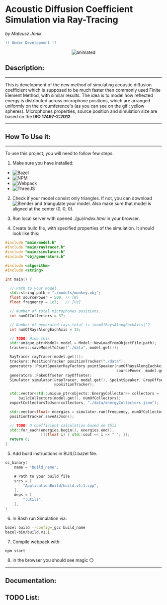 # **Acoustic Diffusion Coefficient Simulation via Ray-Tracing**
*by Mateusz Janik*


```diff
!! Under Development !!
```

<p align="center">
<img src="githubContent/demo.gif" alt="animated" />
</p>


## Description:
---

This is development of the new method of simulating acoustic diffusion coefficient which
is supposed to be much faster then commonly used Finite Element Method, with similar
results. The idea is to model how reflected energy is distributed across microphone
positions, which are arranged uniformly on the circumference's (as you can see on the gif
: yellow spheres). Microphones properties, source position and simulation size are based on the **ISO 17497-2:2012**.

---

## How To Use it:

---

To use this project, you will need to follow few steps.

1. Make sure you have installed:
- ![Bazel](https://bazel.build/)
- ![NPM](https://www.npmjs.com/)
- ![Webpack](https://webpack.js.org/)
- ![ThreeJS](https://threejs.org/)

2. Check if your model consist only triangles. If not, you can download
![Blender](https://www.blender.org/) and triangulate your model. Also make sure that model
is aligned at the center (0, 0, 0).

3. Run local server with opened *./gui/index.html* in your browser.

4. Create build file, with specified properties of the simulation. It should look like this:

```C++
#include "main/model.h"
#include "main/rayTracer.h"
#include "main/simulator.h"
#include "obj/generators.h"

#include <algorithm>
#include <string>

int main() {

  // Path to your model
  std::string path = "./models/monkey.obj";
  float sourcePower = 500; // [W]
  float frequency = 1e3;   // [Hz]

  // Number of total microphones positions.
  int numOfCollectors = 37;

  // Number of generated rays total is |numOfRaysAlongEachAxis|^2
  int numOfRaysAlongEachAxis = 15;

  // TODO: Hide this
  std::unique_ptr<Model> model = Model::NewLoadFromObjectFile(path);
  trackers::saveModelToJson("./data", model.get());

  RayTracer rayTracer(model.get());
  trackers::PositionTracker positionTracker("./data");
  generators::PointSpeakerRayFactory pointSpeaker(numOfRaysAlongEachAxis,
                                                  sourcePower, model.get());
  generators::FakeOffseter rayOffseter;
  Simulator simulator(&rayTracer, model.get(), &pointSpeaker, &rayOffseter,
                      &positionTracker);

  std::vector<std::unique_ptr<objects::EnergyCollector>> collectors =
      buildCollectors(model.get(), numOfCollectors);
  exportCollectorsToJson(collectors, "./data/energyCollectors.json");

  std::vector<float> energies = simulator.run(frequency, numOfCollectors);
  positionTracker.saveAsJson();

  // TODO: D coefficient calculation based on this
  std::for_each(energies.begin(), energies.end(),
                [](float i) { std::cout << i << " "; });
  return 0;
}
```

5. Add build instructions in BUILD.bazel file.
```Go
cc_binary(
    name = "build_name",

    # Path to your build file
    srcs = [
        "ApplicationBuild/build.v1.1.cpp",
    ],
    deps = [
        ":utils",
    ],
)
```

6. In Bash run Simulation via:
```Bash
bazel build --config=_gcc build_name
bazel-bin/build.v1.1
```
7. Compile webpack with:
```Bash
npm start
```
8. in the browser you should see magic :smirk:

---

## Documentation:

## TODO List: